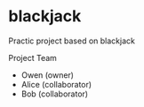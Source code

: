 # blackjack
Practic project based on blackjack

Project Team
* Owen (owner)
* Alice (collaborator)
* Bob (collaborator)
